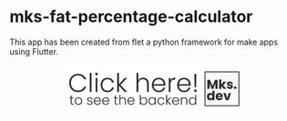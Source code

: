 # mks-fat-percentage-calculator

This app has been created from flet a python framework for make apps using Flutter.

<div align="center">
  <a href="https://github.com/mKsDEV08/mks-fat-percentage-calculator-backend">
    <img src="images/clickhere.png" width="320">
  </a>
</div>
